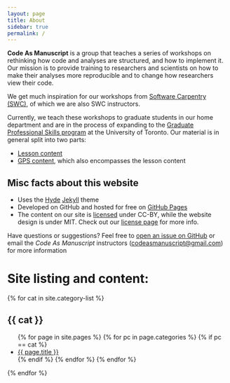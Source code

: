 ```yaml
---
layout: page
title: About
sidebar: true
permalink: /
---
```


<p class="message">

  <b>Code As Manuscript</b> is a group that teaches a series of workshops on
  rethinking how code and analyses are structured, and how to
  implement it.  Our mission is to provide training to researchers and
  scientists on how to make their analyses more reproducible and to
  change how researchers view their code.
  
</p>

We get much inspiration for our workshops from
[Software Carpentry (SWC)](http://software-carpentry.org/), of which
we are also SWC instructors.

Currently, we teach these workshops to graduate students in our home
department and are in the process of expanding to the
[Graduate Professional Skills program](http://www.sgs.utoronto.ca/currentstudents/Pages/Professional-Development.aspx)
at the University of Toronto.  Our material is in general split into
two parts:

* [Lesson content](lessons/)
* [GPS content](gps/), which also encompasses the lesson content

## Misc facts about this website ##

* Uses the [Hyde](http://hyde.getpoole.com/)
  [Jekyll](http://jekyllrb.com) theme
* Developed on GitHub and hosted for free on [GitHub Pages](https://pages.github.com)
* The content on our site is [licensed](LICENSE/) under CC-BY, while
  the website design is under MIT.  Check out our
  [license page](LICENSE/) for more info.

Have questions or suggestions? Feel free to
[open an issue on GitHub](https://github.com/codeasmanuscript/development/issues/new)
or email the *Code As Manuscript* instructors (<codeasmanuscript@gmail.com>) for
more information

# Site listing and content: #

{% for cat in site.category-list %}

## {{ cat }} ##

<ul>
  {% for page in site.pages %}
      {% for pc in page.categories %}
        {% if pc == cat %}
          <li><a href="{{ site.github.url }}{{ page.url }}">{{ page.title }}</a></li>
        {% endif %}   <!-- cat-match-p -->
      {% endfor %}  <!-- page-category -->
  {% endfor %}  <!-- page -->
</ul>
{% endfor %}
